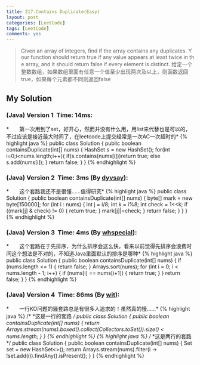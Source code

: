 ```yaml
---
title: 217.Contains Duplicate(Easy)
layout: post
categories: [LeetCode]
tags: [LeetCode]
comments: yes
---
```


>Given an array of integers, find if the array contains any duplicates. Your function should return true if any value appears at least twice in the array, and it should return false if every element is distinct.
给定一个整数数组，如果数组里面有任意一个值至少出现两次及以上，则函数返回true，如果每个元素都不同则返回false

## My Solution
### (Java) Version 1  Time: 14ms:
*　　第一次用到了set，好开心，然而并没有什么用，用list来代替也是可以的，不过应该是接近最大时间了，在leetcode上提交经常是一次AC一次超时的*
{% highlight java %}
public class Solution {
    public boolean containsDuplicate(int[] nums) {
        HashSet s = new HashSet();
        for(int i=0;i<nums.length;i++){
            if(s.contains(nums[i]))return true;
            else s.add(nums[i]);
        }
        return false;
    }
}
{% endhighlight %}

### (Java) Version 2  Time: 3ms (By [dyvsay](https://discuss.leetcode.com/user/dyvsay)):
*　　这个套路我还不是很懂……值得研究*
{% highlight java %}
public class Solution {
    public boolean containsDuplicate(int[] nums) {
        byte[] mark = new byte[150000];
        for (int i : nums) {
            int j = i/8;
            int k = i%8;
            int check = 1<<k;
            if ((mark[j] & check) != 0) {
                return true;
            }
            mark[j]|=check;
        }
        return false;
    }
}
}
{% endhighlight %}

### (Java) Version 3  Time: 4ms (By [whspecial](https://discuss.leetcode.com/user/whspecial)):
*　　这个套路在于先排序，为什么排序会这么快，看来以前觉得先排序会浪费时间这个想法是不对的，不知道Java里面默认的排序是哪种*
{% highlight java %}
public class Solution {
    public boolean containsDuplicate(int[] nums) {
        if (nums.length <= 1) {
            return false;
        }
        Arrays.sort(nums);
        for (int i = 0; i < nums.length - 1; i++) {
            if (nums[i] == nums[i+1]) {
                return true;
            }
        }
        return false;
    }
}
{% endhighlight %}

### (Java) Version 4  Time: 86ms (By [wit](https://discuss.leetcode.com/user/wit)):
*　　一行KO问题的骚套路总是有很多人追求的！虽然真的慢……*
{% highlight java %}
/*
*这是一行的套路
*/
public class Solution {
    public boolean containsDuplicate(int[] nums) {
         return Arrays.stream(nums).boxed().collect(Collectors.toSet()).size() < nums.length;
    }
}
{% endhighlight %}
{% highlight java %}
/*
*这是两行的套路
*/
public class Solution {
    public boolean containsDuplicate(int[] nums) {
         Set<Integer> set = new HashSet<>();
         return Arrays.stream(nums).filter(i -> !set.add(i)).findAny().isPresent();
    }
}
{% endhighlight %}